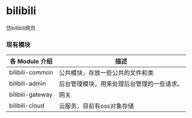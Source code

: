 # bilibili
仿bilibili网页


### 现有模块

| 各 Module 介绍   | 描述                                       |
| ---------------- | ------------------------------------------ |
| bilibili-common  | 公共模块，存放一些公共的文件和类           |
| bilibili-admin   | 后台管理模块，用来处理后台管理的一些请求。 |
| bilibili-gateway | 网关                                       |
| bilibili-cloud   | 云服务，目前有oss对象存储                  |


